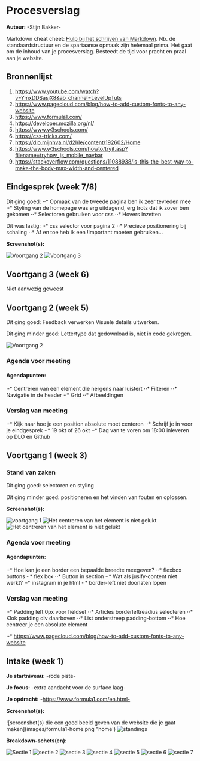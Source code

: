 # Procesverslag
**Auteur:** -Stijn Bakker-

Markdown cheat cheet: [Hulp bij het schrijven van Markdown](https://github.com/adam-p/markdown-here/wiki/Markdown-Cheatsheet). Nb. de standaardstructuur en de spartaanse opmaak zijn helemaal prima. Het gaat om de inhoud van je procesverslag. Besteedt de tijd voor pracht en praal aan je website.



## Bronnenlijst
1. https://www.youtube.com/watch?v=YmxDDSasjX8&ab_channel=LevelUpTuts
2. https://www.pagecloud.com/blog/how-to-add-custom-fonts-to-any-website
3. https://www.formula1.com/
4. https://developer.mozilla.org/nl/
5. https://www.w3schools.com/
6. https://css-tricks.com/
7. https://dlo.mijnhva.nl/d2l/le/content/192602/Home
8. https://www.w3schools.com/howto/tryit.asp?filename=tryhow_js_mobile_navbar
9. https://stackoverflow.com/questions/11088938/is-this-the-best-way-to-make-the-body-max-width-and-centered



## Eindgesprek (week 7/8)

Dit ging goed:
⋅⋅* Opmaak van de tweede pagina ben ik zeer tevreden mee
⋅⋅* Styling van de homepage was erg uitdagend, erg trots dat ik zover ben gekomen
⋅⋅* Selectoren gebruiken voor css
⋅⋅* Hovers inzetten 

Dit was lastig:
⋅⋅* css selector voor pagina 2
⋅⋅* Precieze positionering bij schaling 
⋅⋅* Af en toe heb ik een !important moeten gebruiken...

**Screenshot(s):**

![Voortgang 2](images/Voortgang2.jpg "Voortgang2")
![Voortgang 3](images/voortgang3.jpg "voortgang 3")
## Voortgang 3 (week 6)

Niet aanwezig geweest


## Voortgang 2 (week 5)

Dit ging goed: Feedback verwerken Visuele details uitwerken. 

Dit ging minder goed: Lettertype dat gedownload is, niet in code gekregen.

![Voortgang 2](images/Voortgang2.jpg "Voortgang2")

### Agenda voor meeting

#### Agendapunten:

⋅⋅* Centreren van een element die nergens naar luistert
⋅⋅* Filteren
⋅⋅* Navigatie in de header
⋅⋅* Grid
⋅⋅* Afbeeldingen

### Verslag van meeting

⋅⋅* Kijk naar hoe je een position absolute moet centeren
⋅⋅* Schrijf je in voor je eindgesprek
⋅⋅* 19 okt of 26 okt
⋅⋅* Dag van te voren om 18:00 inleveren op DLO en Github

## Voortgang 1 (week 3)

### Stand van zaken

Dit ging goed: selectoren en styling

Dit ging minder goed: positioneren en het vinden van fouten en oplossen.

**Screenshot(s):**

![voortgang 1](images/voortgang1.jpg "voortgangs moment 1")
![Het centreren van het element is niet gelukt](images/button-niet-gecentreerd.png "mindergoed")
![Het centreren van het element is niet gelukt](images/nietgecentreerd.png "mindergoed")

### Agenda voor meeting

#### Agendapunten:

⋅⋅* Hoe kan je een border een bepaalde breedte meegeven?
⋅⋅* flexbox buttons 
⋅⋅* flex box
⋅⋅* Button in section
⋅⋅* Wat als jusify-content niet werkt?
⋅⋅* instagram in je html
⋅⋅* border-left niet doorlaten lopen

### Verslag van meeting

⋅⋅* Padding left 0px voor fieldset
⋅⋅* Articles borderleftreadius selecteren
⋅⋅* Klok padding div daarboven
⋅⋅* List onderstreep padding-bottom
⋅⋅* Hoe centreer je een absolute element

⋅⋅* https://www.pagecloud.com/blog/how-to-add-custom-fonts-to-any-website



## Intake (week 1)

**Je startniveau:** -rode piste-

**Je focus:** -extra aandacht voor de surface laag-

**Je opdracht:** -https://www.formula1.com/en.html-

**Screenshot(s):**

![screenshot(s) die een goed beeld geven van de website die je gaat maken](images/formula1-home.png "home') ![](images/Formula1-standings.png "standings")

**Breakdown-schets(en):**

![Sectie 1](images/Formula1Secties-1.jpg "sectie 1")
![](images/Formula1-Secties-2.jpg "sectie 2")
![](images/Formula1-Secties-3.jpg "sectie 3")
![](images/Formula1-Secties-4.jpg "sectie 4")
![](images/Formula1-Secties-5.jpg "sectie 5")
![](images/Formula1-Secties-6.jpg "sectie 6")
![](images/Formula1-Secties-7.jpg "sectie 7")

